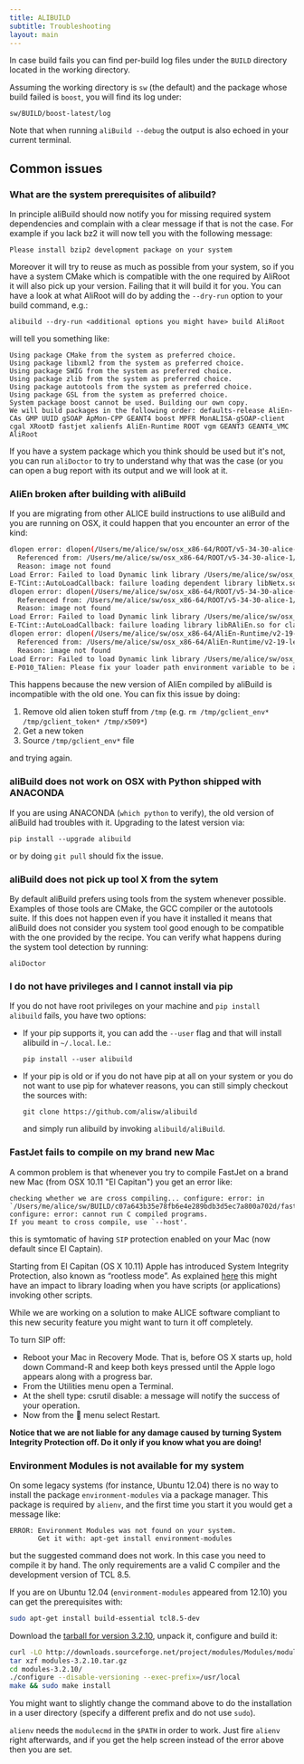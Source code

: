 ```yaml
---
title: ALIBUILD
subtitle: Troubleshooting
layout: main
---
```


In case build fails you can find per-build log files under the `BUILD` directory
located in the working directory.

Assuming the working directory is `sw` (the default) and the package whose
build failed is `boost`, you will find its log under:

    sw/BUILD/boost-latest/log

Note that when running `aliBuild --debug` the output is also echoed in your
current terminal.

## Common issues

### What are the system prerequisites of alibuild?

In principle aliBuild should now notify you for missing required system
dependencies and complain with a clear message if that is not the case. For
example if you lack bz2 it will now tell you with the following message:

    Please install bzip2 development package on your system

Moreover it will try to reuse as much as possible from your system, so
if you have a system CMake which is compatible with the one required by
AliRoot it will also pick up your version. Failing that it will build it
for you. You can have a look at what AliRoot will do by adding the `--dry-run`
option to your build command, e.g.:

    alibuild --dry-run <additional options you might have> build AliRoot

will tell you something like:

    Using package CMake from the system as preferred choice.
    Using package libxml2 from the system as preferred choice.
    Using package SWIG from the system as preferred choice.
    Using package zlib from the system as preferred choice.
    Using package autotools from the system as preferred choice.
    Using package GSL from the system as preferred choice.
    System package boost cannot be used. Building our own copy.
    We will build packages in the following order: defaults-release AliEn-CAs GMP UUID gSOAP ApMon-CPP GEANT4 boost MPFR MonALISA-gSOAP-client cgal XRootD fastjet xalienfs AliEn-Runtime ROOT vgm GEANT3 GEANT4_VMC AliRoot

If you have a system package which you think should be used but it's not,
you can run `aliDoctor` to try to understand why that was the case (or you
can open a bug report with its output and we will look at it.


### AliEn broken after building with aliBuild

If you are migrating from other ALICE build instructions to use aliBuild
and you are running on OSX, it could happen that you encounter an error
of the kind:

```bash
dlopen error: dlopen(/Users/me/alice/sw/osx_x86-64/ROOT/v5-34-30-alice-1/lib/libNetx.so, 9): Library not loaded: libXrdUtils.1.dylib
  Referenced from: /Users/me/alice/sw/osx_x86-64/ROOT/v5-34-30-alice-1/lib/libNetx.so
  Reason: image not found
Load Error: Failed to load Dynamic link library /Users/me/alice/sw/osx_x86-64/ROOT/v5-34-30-alice-1/lib/libNetx.so
E-TCint::AutoLoadCallback: failure loading dependent library libNetx.so for class TAlienJDL
dlopen error: dlopen(/Users/me/alice/sw/osx_x86-64/ROOT/v5-34-30-alice-1/lib/libRAliEn.so, 9): Library not loaded: /Users/jmargutti/alice/sw/INSTALLROOT/ac18e6eaa3ed801ac1cd1e788ac08c82ffd29235/osx_x86-64/xalienfs/v1.0.14r1-1/lib/libgapiUI.4.so
  Referenced from: /Users/me/alice/sw/osx_x86-64/ROOT/v5-34-30-alice-1/lib/libRAliEn.so
  Reason: image not found
Load Error: Failed to load Dynamic link library /Users/me/alice/sw/osx_x86-64/ROOT/v5-34-30-alice-1/lib/libRAliEn.so
E-TCint::AutoLoadCallback: failure loading library libRAliEn.so for class TAlienJDL
dlopen error: dlopen(/Users/me/alice/sw/osx_x86-64/AliEn-Runtime/v2-19-le-1/lib/libgapiUI.so, 9): Library not loaded: libXrdSec.0.dylib
  Referenced from: /Users/me/alice/sw/osx_x86-64/AliEn-Runtime/v2-19-le-1/lib/libgapiUI.so
  Reason: image not found
Load Error: Failed to load Dynamic link library /Users/me/alice/sw/osx_x86-64/AliEn-Runtime/v2-19-le-1/lib/libgapiUI.so
E-P010_TAlien: Please fix your loader path environment variable to be able to load libRAliEn.so
```

This happens because the new version of AliEn compiled by aliBuild is
incompatible with the old one. You can fix this issue by doing:

1. Remove old alien token stuff from `/tmp` (e.g. `rm /tmp/gclient_env* /tmp/gclient_token* /tmp/x509*`)
2. Get a new token
3. Source `/tmp/gclient_env*` file


and trying again.

### aliBuild does not work on OSX with Python shipped with ANACONDA

If you are using ANACONDA (`which python` to verify), the old version of
aliBuild had troubles with it. Upgrading to the latest version via:

    pip install --upgrade alibuild

or by doing `git pull` should fix the issue.


### aliBuild does not pick up tool X from the sytem

By default aliBuild prefers using tools from the system whenever
possible. Examples of those tools are CMake, the GCC compiler or the
autotools suite. If this does not happen even if you have it installed
it means that aliBuild does not consider you system tool good enough to
be compatible with the one provided by the recipe. You can verify what
happens during the system tool detection by running:

    aliDoctor


### I do not have privileges and I cannot install via pip

If you do not have root privileges on your machine and `pip install alibuild`
fails, you have two options:

- If your pip supports it, you can add the `--user` flag and that will install
  alibuild in `~/.local`. I.e.:

      pip install --user alibuild

- If your pip is old or if you do not have pip at all on your system or
  you do not want to use pip for whatever reasons, you can still simply
  checkout the sources with:

      git clone https://github.com/alisw/alibuild

  and simply run alibuild by invoking `alibuild/aliBuild`.


### FastJet fails to compile on my brand new Mac

A common problem is that whenever you try to compile FastJet on a brand
new Mac (from OSX 10.11 "El Capitan") you get an error like:

    checking whether we are cross compiling... configure: error: in `/Users/me/alice/sw/BUILD/c07a643b35e78fb6e4e289bdb3d5ec7a800a702d/fastjet/fastjet':
    configure: error: cannot run C compiled programs.
    If you meant to cross compile, use `--host'.

this is symtomatic of having `SIP` protection enabled on your Mac (now
default since El Captain).

Starting from El Capitan (OS X 10.11) Apple has introduced System
Integrity Protection, also known as “rootless mode”. As explained
[here](https://dberzano.github.io/2015/10/05/el-capitan/#system_integrity_protection)
this might have an impact to library loading when you have scripts (or
applications) invoking other scripts.

While we are working on a solution to make ALICE software compliant to
this new security feature you might want to turn it off completely.

To turn SIP off:

- Reboot your Mac in Recovery Mode. That is, before OS X starts up, hold down
  Command-R and keep both keys pressed until the Apple logo appears along with
  a progress bar.
- From the Utilities menu open a Terminal.
- At the shell type: csrutil disable: a message will notify the success of your
  operation.
- Now from the  menu select Restart.

**Notice that we are not liable for any damage caused by turning System
Integrity Protection off. Do it only if you know what you are doing!**


### Environment Modules is not available for my system

On some legacy systems (for instance, Ubuntu 12.04) there is no way to install
the package `environment-modules` via a package manager. This package is
required by `alienv`, and the first time you start it you would get a message
like:

    ERROR: Environment Modules was not found on your system.
           Get it with: apt-get install environment-modules

but the suggested command does not work. In this case you need to compile it by
hand. The only requirements are a valid C compiler and the development version
of TCL 8.5.

If you are on Ubuntu 12.04 (`environment-modules` appeared from 12.10) you can
get the prerequisites with:

```bash
sudo apt-get install build-essential tcl8.5-dev
```

Download the [tarball for version 3.2.10](http://downloads.sourceforge.net/project/modules/Modules/modules-3.2.10/modules-3.2.10.tar.gz), unpack it, configure and build
it:

```bash
curl -LO http://downloads.sourceforge.net/project/modules/Modules/modules-3.2.10/modules-3.2.10.tar.gz
tar xzf modules-3.2.10.tar.gz
cd modules-3.2.10/
./configure --disable-versioning --exec-prefix=/usr/local
make && sudo make install
```

You might want to slightly change the command above to do the installation in
a user directory (specify a different prefix and do not use `sudo`).

`alienv` needs the `modulecmd` in the `$PATH` in order to work. Just fire
`alienv` right afterwards, and if you get the help screen instead of the error
above then you are set.
